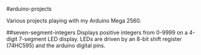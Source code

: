 #arduino-projects

Various projects playing with my Arduino Mega 2560.

##seven-segment-integers
Displays positive integers from 0-9999 on a 4-digit 7-segment LED display. LEDs are driven by an 8-bit shift register (74HC595) and the arduino digital pins.